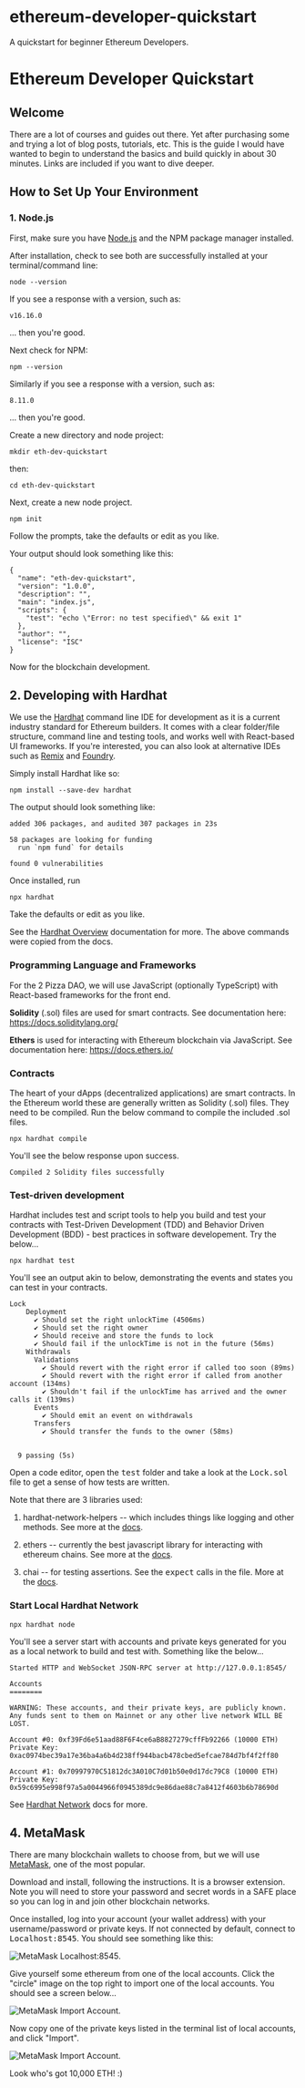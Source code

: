 # ethereum-developer-quickstart
A quickstart for beginner Ethereum Developers.

# Ethereum Developer Quickstart

## Welcome
There are a lot of courses and guides out there. Yet after purchasing some and trying a lot of blog posts, tutorials, etc. This is the guide I would have wanted to begin to understand the basics and build quickly in about 30 minutes. Links are included if you want to dive deeper.

## How to Set Up Your Environment

### 1. Node.js

First, make sure you have [Node.js](https://nodejs.org/en/) and the NPM package manager installed.

After installation, check to see both are successfully installed at your terminal/command line:

```
node --version
```

If you see a response with a version, such as:
```
v16.16.0
```
... then you're good.

Next check for NPM:

```
npm --version
```

Similarly if you see a response with a version, such as:
```
8.11.0
```
... then you're good.

Create a new directory and node project:

```
mkdir eth-dev-quickstart
```

then:
```
cd eth-dev-quickstart
```

Next, create a new node project.

```
npm init
```

Follow the prompts, take the defaults or edit as you like.

Your output should look something like this:

```
{
  "name": "eth-dev-quickstart",
  "version": "1.0.0",
  "description": "",
  "main": "index.js",
  "scripts": {
    "test": "echo \"Error: no test specified\" && exit 1"
  },
  "author": "",
  "license": "ISC"
}
```

Now for the blockchain development.

## 2. Developing with Hardhat

We use the [Hardhat](https://www.hardhat.org) command line IDE for development as it is a current industry standard for Ethereum builders. It comes with a clear folder/file structure, command line and testing tools, and works well with React-based UI frameworks. If you're interested, you can also look at alternative IDEs such as [Remix](https://remix-ide.readthedocs.io/en/latest/) and [Foundry](https://book.getfoundry.sh/).

Simply install Hardhat like so:

```
npm install --save-dev hardhat
```

The output should look something like:

```
added 306 packages, and audited 307 packages in 23s

58 packages are looking for funding
  run `npm fund` for details

found 0 vulnerabilities
```

Once installed, run

```
npx hardhat
```

Take the defaults or edit as you like.

See the [Hardhat Overview](https://hardhat.org/hardhat-runner/docs/getting-started#overview) documentation for more. The above commands were copied from the docs.

### Programming Language and Frameworks
For the 2 Pizza DAO, we will use JavaScript (optionally TypeScript) with React-based frameworks for the front end.

__Solidity__ (.sol) files are used for smart contracts. See documentation here: https://docs.soliditylang.org/

__Ethers__ is used for interacting with Ethereum blockchain via JavaScript. See documentation here: https://docs.ethers.io/

### Contracts

The heart of your dApps (decentralized applications) are smart contracts. In the Ethereum world these are generally written as Solidity (.sol) files. They need to be compiled. Run the below command to compile the included .sol files.

```
npx hardhat compile
```

You'll see the below response upon success.

```
Compiled 2 Solidity files successfully
```

### Test-driven development

Hardhat includes test and script tools to help you build and test your contracts with Test-Driven Development (TDD) and Behavior Driven Development (BDD) - best practices in software developement. Try the below...

```
npx hardhat test
```

You'll see an output akin to below, demonstrating the events and states you can test in your contracts.

```
Lock
    Deployment
      ✔ Should set the right unlockTime (4506ms)
      ✔ Should set the right owner
      ✔ Should receive and store the funds to lock
      ✔ Should fail if the unlockTime is not in the future (56ms)
    Withdrawals
      Validations
        ✔ Should revert with the right error if called too soon (89ms)
        ✔ Should revert with the right error if called from another account (134ms)
        ✔ Shouldn't fail if the unlockTime has arrived and the owner calls it (139ms)
      Events
        ✔ Should emit an event on withdrawals
      Transfers
        ✔ Should transfer the funds to the owner (58ms)


  9 passing (5s)
```

Open a code editor, open the <samp>test</samp> folder and take a look at the <samp>Lock.sol</samp> file to get a sense of how tests are written.

Note that there are 3 libraries used:
1. hardhat-network-helpers -- which includes things like logging and other methods. See more at the [docs](https://hardhat.org/hardhat-network/docs/reference).

2. ethers -- currently the best javascript library for interacting with ethereum chains. See more at the [docs](https://docs.ethers.io/v5/).

3. chai -- for testing assertions. See the <samp>expect</samp> calls in the file. More at the [docs](https://www.chaijs.com/).

### Start Local Hardhat Network

```
npx hardhat node
```

You'll see a server start with accounts and private keys generated for you as a local network to build and test with. Something like the below...

```
Started HTTP and WebSocket JSON-RPC server at http://127.0.0.1:8545/

Accounts
========

WARNING: These accounts, and their private keys, are publicly known.
Any funds sent to them on Mainnet or any other live network WILL BE LOST.

Account #0: 0xf39Fd6e51aad88F6F4ce6aB8827279cffFb92266 (10000 ETH)
Private Key: 0xac0974bec39a17e36ba4a6b4d238ff944bacb478cbed5efcae784d7bf4f2ff80

Account #1: 0x70997970C51812dc3A010C7d01b50e0d17dc79C8 (10000 ETH)
Private Key: 0x59c6995e998f97a5a0044966f0945389dc9e86dae88c7a8412f4603b6b78690d
```

See [Hardhat Network](https://hardhat.org/hardhat-network/docs/overview) docs for more.

## 4. MetaMask

There are many blockchain wallets to choose from, but we will use [MetaMask](https://metamask.io/), one of the most popular.

Download and install, following the instructions. It is a browser extension. Note you will need to store your password and secret words in a SAFE place so you can log in and join other blockchain networks.

Once installed, log into your account (your wallet address) with your username/password or private keys. If not connected by default, connect to <samp>Localhost:8545</samp>. You should see something like this:

![MetaMask Localhost:8545](images/metamask-localhost8545.png).

Give yourself some ethereum from one of the local accounts. Click the "circle" image on the top right to import one of the local accounts. You should see a screen below...

![MetaMask Import Account](images/metamask-importAccount.png).

Now copy one of the private keys listed in the terminal list of local accounts, and click "Import".

![MetaMask Import Account](images/metamask-localAccount.png).

Look who's got 10,000 ETH! :)
